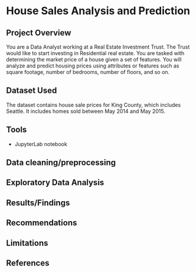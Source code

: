 # House Sales Analysis and Prediction

## Project Overview

You are a Data Analyst working at a Real Estate Investment Trust. The Trust would like to start investing in Residential real estate. You are tasked with determining the market price of a house given a set of features. You will analyze and predict housing prices using attributes or features such as square footage, number of bedrooms, number of floors, and so on.

## Dataset Used
The dataset contains house sale prices for King County, which includes Seattle. It includes homes sold between May 2014 and May 2015. 

## Tools
* JupyterLab notebook

## Data cleaning/preprocessing

## Exploratory Data Analysis

## Results/Findings

## Recommendations

## Limitations

## References
